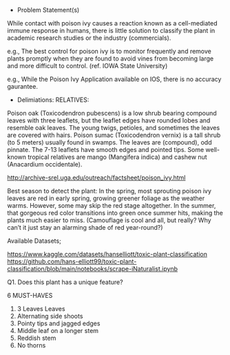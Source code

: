 - Problem Statement(s)

While contact with poison ivy causes a reaction known as a cell-mediated immune response in humans, there is little solution to classify the plant in academic research studies or the industry (commercials).


e.g., The best control for poison ivy is to monitor frequently and remove plants promptly when they are found to avoid vines from becoming large and more difficult to control.
(ref. IOWA State University)

e.g., While the Poison Ivy Application available on IOS, there is no accuracy gaurantee.

- Delimiations: RELATIVES:

Poison oak (Toxicodendron pubescens) is a low shrub bearing compound leaves with three leaflets, but the leaflet edges have rounded lobes and resemble oak leaves. The young twigs, petioles, and sometimes the leaves are covered with hairs.
Poison sumac (Toxicodendron vernix) is a tall shrub (to 5 meters) usually found in swamps. The leaves are (compound), odd pinnate. The 7-13 leaflets have smooth edges and pointed tips.
Some well-known tropical relatives are mango (Mangifera indica) and cashew nut (Anacardium occidentale).

http://archive-srel.uga.edu/outreach/factsheet/poison_ivy.html


Best season to detect the plant: In the spring, most sprouting poison ivy leaves are red in early spring, growing greener foliage as the weather warms. However, some may skip the red stage altogether.
In the summer, that gorgeous red color transitions into green once summer hits, making the plants much easier to miss. (Camouflage is cool and all, but really? Why can’t it just stay an alarming shade of red year-round?)


Available Datasets;

https://www.kaggle.com/datasets/hanselliott/toxic-plant-classification
https://github.com/hans-elliott99/toxic-plant-classification/blob/main/notebooks/scrape-iNaturalist.ipynb


Q1. Does this plant has a unique feature?

6 MUST-HAVES
1. 3 Leaves	Leaves 
2. Alternating side shoots	
3. Pointy tips and jagged edges	
4. Middle leaf on a longer stem
5. Reddish stem	
6. No thorns
